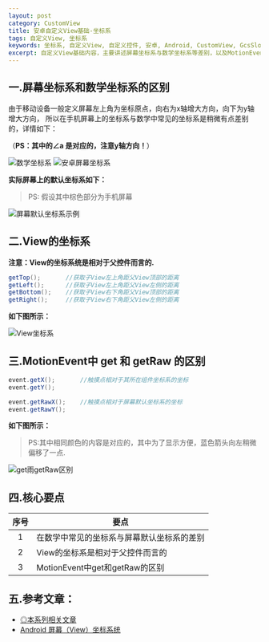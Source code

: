 ```yaml
---
layout: post
category: CustomView
title: 安卓自定义View基础-坐标系
tags: 自定义View, 坐标系
keywords: 坐标系, 自定义View, 自定义控件, 安卓, Android, CustomView, GcsSloop
excerpt: 自定义View基础内容，主要讲述屏幕坐标系与数学坐标系等差别，以及MotionEvent中 get 和 getRaw 的区别。
---
```


## 一.屏幕坐标系和数学坐标系的区别

由于移动设备一般定义屏幕左上角为坐标原点，向右为x轴增大方向，向下为y轴增大方向，
所以在手机屏幕上的坐标系与数学中常见的坐标系是稍微有点差别的，详情如下：

（**PS：其中的∠a 是对应的，注意y轴方向！**）

![数学坐标系](http://ww2.sinaimg.cn/large/005Xtdi2jw1f1qygzfvhoj308c0dwglr.jpg)
![安卓屏幕坐标系](http://ww1.sinaimg.cn/large/005Xtdi2jw1f1qyhbqvihj308c0dwjrh.jpg)

**实际屏幕上的默认坐标系如下：**

> PS: 假设其中棕色部分为手机屏幕

![屏幕默认坐标系示例](http://ww3.sinaimg.cn/large/005Xtdi2jw1f1qyhjy7h8j308c0dwq32.jpg)

## 二.View的坐标系

**注意：View的坐标系统是相对于父控件而言的.**

``` java
getTop();       //获取子View左上角距父View顶部的距离
getLeft();      //获取子View左上角距父View左侧的距离
getBottom();    //获取子View右下角距父View顶部的距离
getRight();     //获取子View右下角距父View左侧的距离
```

**如下图所示：**

![View坐标系](http://ww2.sinaimg.cn/large/005Xtdi2gw1f1qzqwvkkbj308c0dwgm9.jpg)

## 三.MotionEvent中 get 和 getRaw 的区别

``` java
event.getX();       //触摸点相对于其所在组件坐标系的坐标
event.getY();

event.getRawX();    //触摸点相对于屏幕默认坐标系的坐标
event.getRawY();
```

**如下图所示：**

> PS:其中相同颜色的内容是对应的，其中为了显示方便，蓝色箭头向左稍微偏移了一点.

![get雨getRaw区别](http://ww1.sinaimg.cn/large/005Xtdi2jw1f1r2bdlqhbj308c0dwwew.jpg)

## 四.核心要点

|  序号  | 要点                        |
| :--: | ------------------------- |
|  1   | 在数学中常见的坐标系与屏幕默认坐标系的差别     |
|  2   | View的坐标系是相对于父控件而言的        |
|  3   | MotionEvent中get和getRaw的区别 |

## 五.参考文章：

* [◎本系列相关文章](http://www.gcssloop.com/customview/CustomViewIndex/)
* [Android 屏幕（View）坐标系统](http://blog.csdn.net/wangjinyu501/article/details/21827341)



